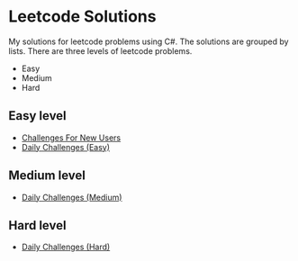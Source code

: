# Leetcode Solutions

My solutions for leetcode problems using C#. The solutions are grouped by lists. There are three levels of leetcode problems.

- Easy
- Medium
- Hard

## Easy level

- [Challenges For New Users](./ChallengesForNewUsers/ChallengesForNewUsers.md)
- [Daily Challenges (Easy)](./DailyChallengesEasy/DailyChallengesEasy.md)

## Medium level

- [Daily Challenges (Medium)](./DailyChallengesMedium/DailyChallengesMedium.md)

## Hard level

- [Daily Challenges (Hard)](./DailyChallengesHard/DailyChallengesHard.md)
